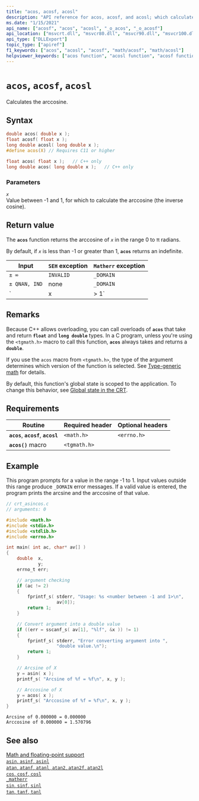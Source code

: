 ```yaml
---
title: "acos, acosf, acosl"
description: "API reference for acos, acosf, and acosl; which calculate the arccosine of a floating-point value."
ms.date: "1/15/2021"
api_name: ["acosf", "acos", "acosl", "_o_acos", "_o_acosf"]
api_location: ["msvcrt.dll", "msvcr80.dll", "msvcr90.dll", "msvcr100.dll", "msvcr100_clr0400.dll", "msvcr110.dll", "msvcr110_clr0400.dll", "msvcr120.dll", "msvcr120_clr0400.dll", "ucrtbase.dll", "api-ms-win-crt-math-l1-1-0.dll", "api-ms-win-crt-private-l1-1-0.dll"]
api_type: ["DLLExport"]
topic_type: ["apiref"]
f1_keywords: ["acos", "acosl", "acosf", "math/acosf", "math/acosl"]
helpviewer_keywords: ["acos function", "acosl function", "acosf function", "trigonometric functions", "arccosine function"]
---
```

# `acos`, `acosf`, `acosl`

Calculates the arccosine.

## Syntax

```C
double acos( double x );
float acosf( float x );
long double acosl( long double x );
#define acos(X) // Requires C11 or higher

float acos( float x );   // C++ only
long double acos( long double x );   // C++ only
```

### Parameters

*`x`*\
Value between -1 and 1, for which to calculate the arccosine (the inverse cosine).

## Return value

The **`acos`** function returns the arccosine of *`x`* in the range 0 to π radians.

By default, if *`x`* is less than -1 or greater than 1, **`acos`** returns an indefinite.

|Input|`SEH` exception|`Matherr` exception|
|-----------|-------------------|-----------------------|
|`± ∞`|`INVALID`|`_DOMAIN`|
|`± QNAN, IND`|none|`_DOMAIN`|
|`|x| > 1`|`INVALID`|`_DOMAIN`|

## Remarks

Because C++ allows overloading, you can call overloads of **`acos`** that take and return **`float`** and **`long double`** types. In a C program, unless you're using the `<tgmath.h>` macro to call this function, **`acos`** always takes and returns a **`double`**.

If you use the `acos` macro from `<tgmath.h>`, the type of the argument determines which version of the function is selected. See [Type-generic math](../tgmath.md) for details.

By default, this function's global state is scoped to the application. To change this behavior, see [Global state in the CRT](../global-state.md).

## Requirements

|Routine|Required header|Optional headers|
|-------------|---------------------|----------------------|
|**`acos`**, **`acosf`**, **`acosl`**|`<math.h>`|`<errno.h>`|
|**`acos()`** macro | `<tgmath.h>` ||

## Example

This program prompts for a value in the range -1 to 1. Input values outside this range produce `_DOMAIN` error messages. If a valid value is entered, the program prints the arcsine and the arccosine of that value.

```C
// crt_asincos.c
// arguments: 0

#include <math.h>
#include <stdio.h>
#include <stdlib.h>
#include <errno.h>

int main( int ac, char* av[] )
{
    double  x,
            y;
    errno_t err;

    // argument checking
    if (ac != 2)
    {
        fprintf_s( stderr, "Usage: %s <number between -1 and 1>\n",
                   av[0]);
        return 1;
    }

    // Convert argument into a double value
    if ((err = sscanf_s( av[1], "%lf", &x )) != 1)
    {
        fprintf_s( stderr, "Error converting argument into ",
                   "double value.\n");
        return 1;
    }

    // Arcsine of X
    y = asin( x );
    printf_s( "Arcsine of %f = %f\n", x, y );

    // Arccosine of X
    y = acos( x );
    printf_s( "Arccosine of %f = %f\n", x, y );
}
```

```Output
Arcsine of 0.000000 = 0.000000
Arccosine of 0.000000 = 1.570796
```

## See also

[Math and floating-point support](../floating-point-support.md)\
[`asin`, `asinf`, `asinl`](asin-asinf-asinl.md)\
[`atan`, `atanf`, `atanl`, `atan2`, `atan2f`, `atan2l`](atan-atanf-atanl-atan2-atan2f-atan2l.md)\
[`cos`, `cosf`, `cosl`](cos-cosf-cosl.md)\
[`_matherr`](matherr.md)\
[`sin`, `sinf`, `sinl`](sin-sinf-sinl.md)\
[`tan`, `tanf`, `tanl`](tan-tanf-tanl.md)
